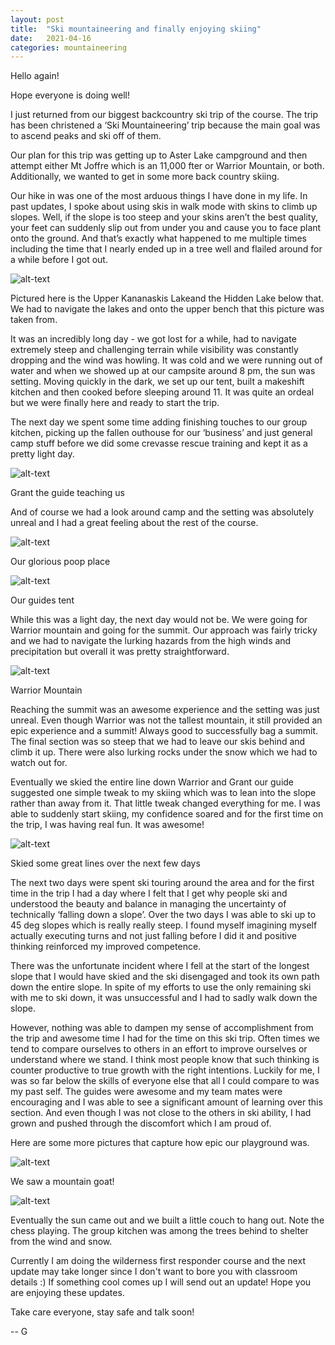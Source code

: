 ```yaml
---
layout: post
title:  "Ski mountaineering and finally enjoying skiing"
date:   2021-04-16
categories: mountaineering
---
```


Hello again!

Hope everyone is doing well! 

I just returned from our biggest backcountry ski trip of the course. The trip has been christened a ‘Ski Mountaineering’ trip because the main goal was to ascend peaks and ski off of them. 

Our plan for this trip was getting up to Aster Lake campground and then attempt either Mt Joffre which is an 11,000 fter or Warrior Mountain, or both. Additionally, we wanted to get in some more back country skiing.

Our hike in was one of the most arduous things I have done in my life. In past updates, I spoke about using skis in walk mode with skins to climb up slopes. Well, if the slope is too steep and your skins aren’t the best quality, your feet can suddenly slip out from under you and cause you to face plant onto the ground. And that’s exactly what happened to me multiple times including the time that I nearly ended up in a tree well and flailed around for a while before I got out.

![alt-text](https://unsplash.com/photos/x_t-YMfZvkY/download?force=true&w=640)

Pictured here is the Upper Kananaskis Lakeand the Hidden Lake below that. We had to navigate the lakes and onto the upper bench that this picture was taken from.


It was an incredibly long day - we got lost for a while, had to navigate extremely steep and challenging terrain while visibility was constantly dropping and the wind was howling. It was cold and we were running out of water and when we showed up at our campsite around 8 pm, the sun was setting. Moving quickly in the dark, we set up our tent, built a makeshift kitchen and then cooked before sleeping around 11. It was quite an ordeal but we were finally here and ready to start the trip. 

The next day we spent some time adding finishing touches to our group kitchen, picking up the fallen outhouse for our ‘business’ and just general camp stuff before we did some crevasse rescue training and kept it as a pretty light day.

![alt-text](https://unsplash.com/photos/IQ_azz6U3Kc/download?force=true&w=640)

Grant the guide teaching us


And of course we had a look around camp and the setting was absolutely unreal and I had a great feeling about the rest of the course.

![alt-text](https://unsplash.com/photos/iWzx2DFA7hU/download?force=true&w=640)

Our glorious poop place

![alt-text](https://unsplash.com/photos/FGWPJ5IVeVA/download?force=true&w=640)

Our guides tent

While this was a light day, the next day would not be. We were going for Warrior mountain and going for the summit. Our approach was fairly tricky and we had to navigate the lurking hazards from the high winds and precipitation but overall it was pretty straightforward.

![alt-text](https://unsplash.com/photos/kKQ3cxgSxiw/download?force=true&w=640)

Warrior Mountain

Reaching the summit was an awesome experience and the setting was just unreal. Even though Warrior was not the tallest mountain, it still provided an epic experience and a summit! Always good to successfully bag a summit. The final section was so steep that we had to leave our skis behind and climb it up. There were also lurking rocks under the snow which we had to watch out for. 

Eventually we skied the entire line down Warrior and Grant our guide suggested one simple tweak to my skiing which was to lean into the slope rather than away from it. That little tweak changed everything for me. I was able to suddenly start skiing, my confidence soared and for the first time on the trip, I was having real fun. It was awesome!

![alt-text](https://unsplash.com/photos/gt2lsC87Gr0/download?force=true&w=640)

Skied some great lines over the next few days

The next two days were spent ski touring around the area and for the first time in the trip I had a day where I felt that I get why people ski and understood the beauty and balance in managing the uncertainty of technically ‘falling down a slope’. Over the two days I was able to ski up to 45 deg slopes which is really really steep. I found myself imagining myself actually executing turns and not just falling before I did it and positive thinking reinforced my improved competence.

There was the unfortunate incident where I fell at the start of the longest slope that I would have skied and the ski disengaged and took its own path down the entire slope. In spite of my efforts to use the only remaining ski with me to ski down, it was unsuccessful and I had to sadly walk down the slope. 

However, nothing was able to dampen my sense of accomplishment from the trip and awesome time I had for the time on this ski trip. Often times we tend to compare ourselves to others in an effort to improve ourselves or understand where we stand. I think most people know that such thinking is counter productive to true growth with the right intentions. Luckily for me, I was so far below the skills of everyone else that all I could compare to was my past self. The guides were awesome and my team mates were encouraging and I was able to see a significant amount of learning over this section. And even though I was not close to the others in ski ability, I had grown and pushed through the discomfort which I am proud of.

Here are some more pictures that capture how epic our playground was.

![alt-text](https://unsplash.com/photos/2XP--8oOFno/download?force=true&w=640)

We saw a mountain goat!

![alt-text](https://unsplash.com/photos/7XON_ZuMVCg/download?force=true&w=640)

Eventually the sun came out and we built a little couch to hang out. Note the chess playing. The group kitchen was among the trees behind to shelter from the wind and snow.

Currently I am doing the wilderness first responder course and the next update may take longer since I don't want to bore you with classroom details :) If something cool comes up I will send out an update! Hope you are enjoying these updates. 

Take care everyone, stay safe and talk soon!

-- G
